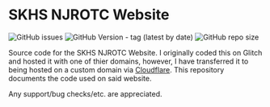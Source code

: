 # SKHS NJROTC Website
<img alt="GitHub issues" src="https://img.shields.io/github/issues/aestriex/njrotc-website?color=navy&style=for-the-badge"> <img alt="GitHub Version - tag (latest by date)" src="https://img.shields.io/github/v/tag/aestriex/njrotc-website?color=%23000080&label=version&style=for-the-badge"> <img alt="GitHub repo size" src="https://img.shields.io/github/repo-size/aestriex/njrotc-website?color=navy&label=size&style=for-the-badge">

Source code for the SKHS NJROTC Website. I originally coded this on Glitch and hosted it with  one of thier domains, however, I have transferred it to being hosted on a custom domain via <a href="http://cloudflare.com/" target="_blank">Cloudflare</a>. This repository documents the code used on said website.

Any support/bug checks/etc. are appreciated.
